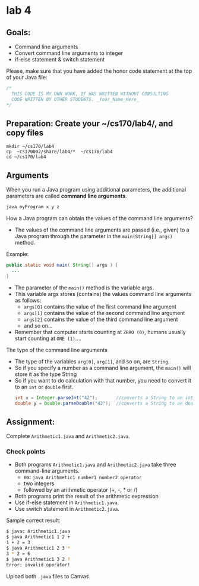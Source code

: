 # lab 4 

## Goals:

- Command line arguments
- Convert command line arguments to integer
- if-else statement & switch statement

Please, make sure that you have added the honor code statement at the top of your Java file:

```java
/*
  THIS CODE IS MY OWN WORK, IT WAS WRITTEN WITHOUT CONSULTING       
  CODE WRITTEN BY OTHER STUDENTS. _Your_Name_Here_
*/
```

## Preparation: Create your ~/cs170/lab4/, and copy files

```
mkdir ~/cs170/lab4
cp  ~cs170002/share/lab4/*  ~/cs170/lab4
cd ~/cs170/lab4
```

## Arguments

When you run a Java program using additional parameters, the additional parameters are called **command line arguments**.

```sh
java myProgram x y z
```

How a Java program can obtain the values of the command line arguments?
  - The values of the command line arguments are passed (i.e., given) to a Java program through the parameter in the `main(String[] args)` method.

Example: 

```java
public static void main( String[] args ) {
  ...
}
```

- The parameter of the `main()` method is the variable args.
- This variable args stores (contains) the values command line arguments as follows:
  - `args[0]` contains the value of the first command line argument
  - `args[1]` contains the value of the second command line argument
  - `args[2]` contains the value of the third command line argument
  - and so on...
- Remember that computer starts counting at `ZERO (0)`, humans usually start counting at `ONE (1)`....

The type of the command line arguments

- The type of the variables `arg[0]`, `arg[1]`, and so on, are `String`.
- So if you specify a number as a command line argument, the `main()` will store it as the type String
- So if you want to do calculation with that number, you need to convert it to an `int` or `double` first.
  ```java
  int x = Integer.parseInt("42");       //converts a String to an int value
  double y = Double.parseDouble("42");  //converts a String to an double value
  ```

## Assignment:

Complete `Arithmetic1.java` and `Arithmetic2.java`.

### Check points
- Both programs `Arithmetic1.java` and `Arithmetic2.java` take three command-line arguments.
  - ex: `java Arithmetic1 number1 number2 operator`
  - two integers
  - followed by an arithmetic operator (+, -, * or /)
- Both programs print the result of the arithmetic expression
- Use if-else statement in `Arithmetic1.java`. 
- Use switch statement in `Arithmetic2.java`. 

Sample correct result:

```sh
$ javac Arithmetic1.java
$ java Arithmetic1 1 2 +
1 + 2 = 3
$ java Arithmetic1 2 3 *
3 * 2 = 6
$ java Arithmetic1 3 2 ?
Error: invalid operator!
```

Upload both `.java` files to Canvas. 